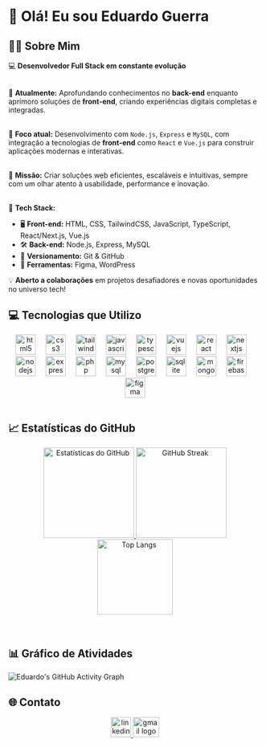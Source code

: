 <h1 align="left">👋 Olá! Eu sou Eduardo Guerra</h1>

###

<h2 align="left">🧑‍💻 Sobre Mim</h2>

<p align="left">
  💻 <strong>Desenvolvedor Full Stack em constante evolução</strong><br><br>

  🎯 <strong>Atualmente:</strong> Aprofundando conhecimentos no <strong>back-end</strong> enquanto aprimoro soluções de <strong>front-end</strong>, criando experiências digitais completas e integradas.<br><br>

  📌 <strong>Foco atual:</strong> Desenvolvimento com <code>Node.js</code>, <code>Express</code> e <code>MySQL</code>, com integração a tecnologias de <strong>front-end</strong> como <code>React</code> e <code>Vue.js</code> para construir aplicações modernas e interativas.<br><br>

  🚀 <strong>Missão:</strong> Criar soluções web eficientes, escaláveis e intuitivas, sempre com um olhar atento à usabilidade, performance e inovação.<br><br>

  🔧 <strong>Tech Stack:</strong><br>
  <ul>
    <li>🖥️ <strong>Front-end:</strong> HTML, CSS, TailwindCSS, JavaScript, TypeScript, React/Next.js, Vue.js</li>
    <li>🛠️ <strong>Back-end:</strong> Node.js, Express, MySQL</li>
    <li>📁 <strong>Versionamento:</strong> Git & GitHub</li>
    <li>🎨 <strong>Ferramentas:</strong> Figma, WordPress</li>
  </ul>

  💡 <strong>Aberto a colaborações</strong> em projetos desafiadores e novas oportunidades no universo tech!
</p>


###

<h2 align="left">💻 Tecnologias que Utilizo</h2>

<div align="center">
  <img src="https://cdn.jsdelivr.net/gh/devicons/devicon/icons/html5/html5-original.svg" height="40" alt="html5 logo" />
  <img width="12" />
  <img src="https://cdn.jsdelivr.net/gh/devicons/devicon/icons/css3/css3-original.svg" height="40" alt="css3 logo" />
  <img width="12" />
  <img src="https://cdn.simpleicons.org/tailwindcss/06B6D4" height="40" alt="tailwindcss logo" />
  <img width="12" />
  <img src="https://cdn.jsdelivr.net/gh/devicons/devicon/icons/javascript/javascript-original.svg" height="40" alt="javascript logo" />
  <img width="12" />
  <img src="https://cdn.jsdelivr.net/gh/devicons/devicon/icons/typescript/typescript-original.svg" height="40" alt="typescript logo" />
  <img width="12" />
  <img src="https://cdn.jsdelivr.net/gh/devicons/devicon/icons/vuejs/vuejs-original.svg" height="40" alt="vuejs logo" />
  <img width="12" />
  <img src="https://cdn.jsdelivr.net/gh/devicons/devicon/icons/react/react-original.svg" height="40" alt="react logo" />
  <img width="12" />
  <img src="https://cdn.jsdelivr.net/gh/devicons/devicon/icons/nextjs/nextjs-original.svg" height="40" alt="nextjs logo" />
  <img width="12" />
  <img src="https://cdn.jsdelivr.net/gh/devicons/devicon/icons/nodejs/nodejs-original.svg" height="40" alt="nodejs logo" />
  <img width="12" />
  <img src="https://skillicons.dev/icons?i=express" height="40" alt="express logo" />
  <img width="12" />
  <img src="https://cdn.simpleicons.org/php/777BB4" height="40" alt="php logo" />
  <img width="12" />
  <img src="https://cdn.jsdelivr.net/gh/devicons/devicon/icons/mysql/mysql-original.svg" height="40" alt="mysql logo" />
  <img width="12" />
  <img src="https://cdn.jsdelivr.net/gh/devicons/devicon/icons/postgresql/postgresql-original.svg" height="40" alt="postgresql logo" />
  <img width="12" />
  <img src="https://cdn.jsdelivr.net/gh/devicons/devicon/icons/sqlite/sqlite-original.svg" height="40" alt="sqlite logo" />
  <img width="12" />
  <img src="https://cdn.jsdelivr.net/gh/devicons/devicon/icons/mongodb/mongodb-original.svg" height="40" alt="mongodb logo" />
  <img width="12" />
  <img src="https://cdn.jsdelivr.net/gh/devicons/devicon/icons/firebase/firebase-plain.svg" height="40" alt="firebase logo" />
  <img width="12" />
  <img src="https://cdn.jsdelivr.net/gh/devicons/devicon/icons/figma/figma-original.svg" height="40" alt="figma logo" />
</div>

<br>

###
<h2 align="left">📈 Estatísticas do GitHub</h2>

<div align="center">
  <a href="https://github.com/edu-mguerra">
    <img 
      height="180em" 
      src="https://github-readme-stats.vercel.app/api?username=edu-mguerra&show_icons=true&theme=radical&include_all_commits=true&count_private=true" 
      alt="Estatísticas do GitHub"
    />
  </a>
  
  <a href="https://github.com/edu-mguerra">
    <img 
      height="180em" 
      src="https://streak-stats.demolab.com?user=edu-mguerra&theme=radical" 
      alt="GitHub Streak"
    />
  </a>

  <div align="center">
  <img src="https://github-readme-stats.vercel.app/api/top-langs?username=edu-mguerra&layout=compact&theme=dracula" height="150" alt="Top Langs" />
</div>

</div>

<br>



<br>

<h2 align="left">📊 Gráfico de Atividades</h2>

![Eduardo's GitHub Activity Graph](https://github-readme-activity-graph.vercel.app/graph?username=edu-mguerra&theme=react-dark)

###

<h2 align="left">🌐 Contato</h2>

<div align="center">
  <a href="https://www.linkedin.com/in/eduardo-guerra-mh" target="_blank">
    <img src="https://cdn.jsdelivr.net/gh/devicons/devicon/icons/linkedin/linkedin-original.svg" width="40" height="40" alt="linkedin logo" />
  </a>
  <a href="mailto:eduguerra.dev@gmail.com" target="_blank">
    <img src="https://raw.githubusercontent.com/maurodesouza/profile-readme-generator/master/src/assets/icons/social/gmail/default.svg" width="52" height="40" alt="gmail logo" />
  </a>
</div>

